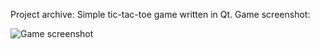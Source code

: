 Project archive: Simple tic-tac-toe game written in Qt. Game screenshot: 

![](http://files.wojs.pl/index.php/592e5466-e502-11e8-b0b1-e83935af80c7/tic-tac-toe.png "Game screenshot")
